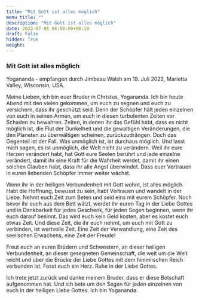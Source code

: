 ```yaml
---
title: "Mit Gott ist alles möglich"
menu_title: ""
description: "Mit Gott ist alles möglich"
date: 2022-07-06 06:00:00+00:10
draft: False
hidden: True
weight:
---
```

### Mit Gott ist alles möglich

Yogananda - empfangen durch Jimbeau Walsh am 19. Juli 2022, Marietta Valley, Wisconsin, USA.

Meine Lieben, ich bin euer Bruder in Christus, Yogananda. Ich bin heute Abend mit den vielen gekommen, um euch zu segnen und euch zu versichern, dass ihr geschützt seid. Denn der Schöpfer hält jeden einzelnen von euch in seinen Armen, um euch in diesen turbulenten Zeiten vor Schaden zu bewahren. Zeiten, in denen ihr das Gefühl habt, dass es nicht möglich ist, die Flut der Dunkelheit und die gewaltigen Veränderungen, die den Planeten zu überwältigen scheinen, zurückzudrängen. Doch das Gegenteil ist der Fall. Was unmöglich ist, ist durchaus möglich. Und lasst mich sagen, es ist unmöglich, die Welt nicht zu verändern. Weil ihr eure Herzen verändert habt, hat Gott eure Seelen berührt und jede einzelne verändert, damit ihr eine Kraft für die Wahrheit werdet, damit ihr einen solchen Glauben habt, dass ihr alle Angst überwindet. Dass euer Vertrauen in euren liebenden Schöpfer immer weiter wächst.

Wenn ihr in der heiligen Verbundenheit mit Gott wohnt, ist alles möglich. Habt die Hoffnung, bewusst zu sein, habt Vertrauen und wandelt in der Liebe. Nehmt euch Zeit zum Beten und seid eins mit eurem Schöpfer. Noch bevor ihr euch aus dem Bett wälzt, werdet ihr euren Tag in der Liebe Gottes und in Dankbarkeit für jedes Geschenk, für jeden Segen beginnen, wenn ihr euch darauf besinnt. Das wird euch kein Geld kosten, aber es kostet euch etwas Zeit. Und diese Zeit, die ihr euch nehmt, um euch mit Gott zu verbinden, ist wertvolle Zeit. Eine Zeit der Verwandlung, eine Zeit des seelischen Erwachens, eine Zeit der Freude!

Freut euch an euren Brüdern und Schwestern, an dieser heiligen Verbundenheit, an dieser gesegneten Gemeinschaft, die weit um die Welt reicht und über die Brücke der Liebe Gottes mit dem himmlischen Reich verbunden ist. Fasst euch ein Herz. Ruhe in der Liebe Gottes.

Ich trete jetzt zurück und danke meinem Bruder, dass er diese Botschaft aufgenommen hat. Und ich bete um den Segen für jeden einzelnen von euch in der heiligen Liebe Gottes. Ich bin Yogananda.